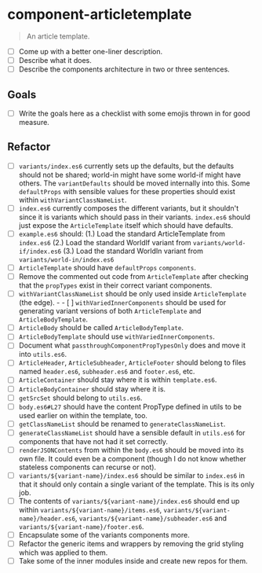 # component-articletemplate
> An article template.

- [ ] Come up with a better one-liner description.
- [ ] Describe what it does.
- [ ] Describe the components architecture in two or three sentences.

## Goals

- [ ] Write the goals here as a checklist with some emojis thrown in for good measure.

## Refactor

- [ ] `variants/index.es6` currently sets up the defaults, but the defaults should not be shared; world-in might have some world-if might have others. The `variantDefaults` should be moved internally into this. Some `defaultProps` with sensible values for these properties should exist within `withVariantClassNameList`.
- [ ] `index.es6` currently composes the different variants, but it shouldn't since it is variants which should pass in their variants. `index.es6` should just expose the `ArticleTemplate` itself which should have defaults.
- [ ] `example.es6` should:
      (1.) Load the standard ArticleTemplate from `index.es6`
      (2.) Load the standard WorldIf variant from `variants/world-if/index.es6`
      (3.) Load the standard WorldIn variant from `variants/world-in/index.es6`
- [ ] `ArticleTemplate` should have `defaultProps` `components`.
- [ ] Remove the commented out code from `ArticleTemplate` after checking that the `propTypes` exist in their correct variant components.
- [ ] `withVariantClassNameList` should be only used inside `ArticleTemplate` (the edge). - - [ ] `withVariedInnerComponents` should be used for generating variant versions of both `ArticleTemplate` and `ArticleBodyTemplate`.
- [ ] `ArticleBody` should be called `ArticleBodyTemplate`.
- [ ] `ArticleBodyTemplate` should use `withVariedInnerComponents`.
- [ ] Document what `passthroughComponentPropTypesOnly` does and move it into `utils.es6`.
- [ ] `ArticleHeader`, `ArticleSubheader`, `ArticleFooter` should belong to files named `header.es6`, `subheader.es6` and `footer.es6`, etc.
- [ ] `ArticleContainer` should stay where it is within `template.es6`.
- [ ] `ArticleBodyContainer` should stay where it is.
- [ ] `getSrcSet` should belong to `utils.es6`.
- [ ] `body.es6#L27` should have the content PropType defined in utils to be used earlier on within the template, too.
- [ ] `getClassNameList` should be renamed to `generateClassNameList`.
- [ ] `generateClassNameList` should have a sensible default in `utils.es6` for components that have not had it set correctly.
- [ ] `renderJSONContents` from within the `body.es6` should be moved into its own file. It could even be a component (though I do not know whether stateless components can recurse or not).
- [ ] `variants/${variant-name}/index.es6` should be similar to `index.es6` in that it should only contain a single variant of the template. This is its only job.
- [ ] The contents of `variants/${variant-name}/index.es6` should end up within `variants/${variant-name}/items.es6`, `variants/${variant-name}/header.es6`, `variants/${variant-name}/subheader.es6` and `variants/${variant-name}/footer.es6`.
- [ ] Encapsulate some of the variants components more.
- [ ] Refactor the generic items and wrappers by removing the grid styling which was applied to them.
- [ ] Take some of the inner modules inside and create new repos for them.
